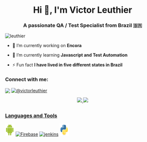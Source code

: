 <h1 align="center">Hi 👋, I'm Victor Leuthier</h1>
<h3 align="center">A passionate QA / Test Specialist from Brazil 🇧🇷</h3>

<p align="left">
  <img src="https://komarev.com/ghpvc/?username=leuthier&label=Profile%20views&color=0e75b6&style=flat" alt="leuthier" />
</p>

- 🔭 I’m currently working on **Encora**

- 🌱 I’m currently learning **Javascript and Test Automation**

- ⚡ Fun fact **I have lived in five different states in Brazil**

<h3 align="left">Connect with me:</h3>
<p align="left">
  <div>
    <a href="https://www.linkedin.com/in/victorleuthier/" target="_blank"><img align="center" src="https://img.shields.io/badge/-LinkedIn-%230077B5?style=for-the-badge&logo=linkedin&logoColor=white" target="_blank"></a>
    <a href="https://medium.com/@victorleuthier" target="blank"><img align="center" src="https://raw.githubusercontent.com/rahuldkjain/github-profile-readme-generator/master/src/images/icons/Social/medium.svg" alt="@victorleuthier" height="30" width="40" /></a>
  </div>
</p>

<div align="center">
  <a href="https://github.com/leuthier">
  <img height="160em" src="https://github-readme-stats.vercel.app/api?username=leuthier&show_icons=true&theme=dark&include_all_commits=true&count_private=true"/>
  <img height="160em" src="https://github-readme-stats.vercel.app/api/top-langs/?username=leuthier&layout=compact&langs_count=7&theme=dark"/>
</div>
  
 ##
<h3 align="left">Languages and Tools</h3>
<p align="left"> 
  <a href="https://developer.android.com" target="_blank" rel="noreferrer"><img src="https://raw.githubusercontent.com/devicons/devicon/refs/heads/master/icons/android/android-original.svg" alt="Android" width="30" height="40"/></a>
  <a href="https://firebase.google.com/" target="_blank" rel="noreferrer"><img src="https://www.vectorlogo.zone/logos/firebase/firebase-icon.svg" alt="Firebase" width="40" height="40"/></a>
  <a href="https://www.jenkins.io" target="_blank" rel="noreferrer"><img src="https://www.vectorlogo.zone/logos/jenkins/jenkins-icon.svg" alt="jenkins" width="30" height="40"/></a>
  <a href="https://www.python.org" target="_blank" rel="noreferrer"> <img src="https://raw.githubusercontent.com/devicons/devicon/master/icons/python/python-original.svg" alt="Python" width="30" height="40"/></a>
</p>


